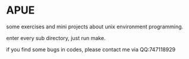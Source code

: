 APUE
====

some exercises  and mini projects about unix environment programming.

enter every sub directory, just run make.

if you find some bugs in codes, please contact me via QQ:747118929
